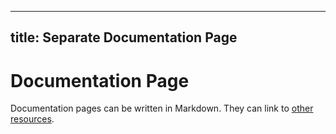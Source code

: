 --------
title: Separate Documentation Page
--------

# Documentation Page

Documentation pages can be written in Markdown. They can link to [other](https://xcheffo.github.io/app-scripts/) [resources](https://xcheffo.github.io/app-scripts/AUD-MAN-DanteController-4.7.x-v1.0.pdf).
